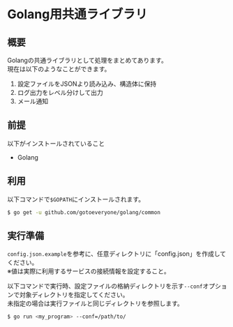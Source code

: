 # Golang用共通ライブラリ

## 概要

Golangの共通ライブラリとして処理をまとめてあります。  
現在は以下のようなことができます。

1. 設定ファイルをJSONより読み込み、構造体に保持
2. ログ出力をレベル分けして出力
3. メール通知

## 前提

以下がインストールされていること

- Golang

## 利用

以下コマンドで`$GOPATH`にインストールされます。

```sh
$ go get -u github.com/gotoeveryone/golang/common
```

## 実行準備

`config.json.example`を参考に、任意ディレクトリに「config.json」を作成してください。  
※値は実際に利用するサービスの接続情報を設定すること。  

以下コマンドで実行時、設定ファイルの格納ディレクトリを示す`--conf`オプションで対象ディレクトリを指定してください。  
未指定の場合は実行ファイルと同じディレクトリを参照します。  

```sh
$ go run <my_program> --conf=/path/to/
```
